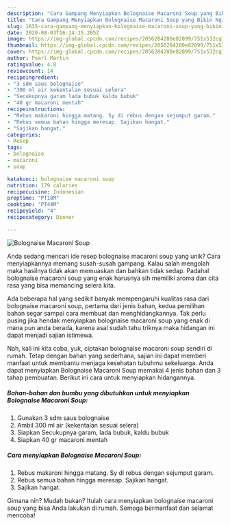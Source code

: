 ```yaml
---
description: "Cara Gampang Menyiapkan Bolognaise Macaroni Soup yang Bikin Ngiler"
title: "Cara Gampang Menyiapkan Bolognaise Macaroni Soup yang Bikin Ngiler"
slug: 1635-cara-gampang-menyiapkan-bolognaise-macaroni-soup-yang-bikin-ngiler
date: 2020-08-03T16:14:15.285Z
image: https://img-global.cpcdn.com/recipes/2056284280e82099/751x532cq70/bolognaise-macaroni-soup-foto-resep-utama.jpg
thumbnail: https://img-global.cpcdn.com/recipes/2056284280e82099/751x532cq70/bolognaise-macaroni-soup-foto-resep-utama.jpg
cover: https://img-global.cpcdn.com/recipes/2056284280e82099/751x532cq70/bolognaise-macaroni-soup-foto-resep-utama.jpg
author: Pearl Martin
ratingvalue: 4.8
reviewcount: 14
recipeingredient:
- "3 sdm saus bolognaise"
- "300 ml air kekentalan sesuai selera"
- "Secukupnya garam lada bubuk kaldu bubuk"
- "40 gr macaroni mentah"
recipeinstructions:
- "Rebus makaroni hingga matang. Sy di rebus dengan sejumput garam."
- "Rebus semua bahan hingga meresap. Sajikan hangat."
- "Sajikan hangat."
categories:
- Resep
tags:
- bolognaise
- macaroni
- soup

katakunci: bolognaise macaroni soup 
nutrition: 179 calories
recipecuisine: Indonesian
preptime: "PT18M"
cooktime: "PT44M"
recipeyield: "4"
recipecategory: Dinner

---
```



![Bolognaise Macaroni Soup](https://img-global.cpcdn.com/recipes/2056284280e82099/751x532cq70/bolognaise-macaroni-soup-foto-resep-utama.jpg)

Anda sedang mencari ide resep bolognaise macaroni soup yang unik? Cara menyiapkannya memang susah-susah gampang. Kalau salah mengolah maka hasilnya tidak akan memuaskan dan bahkan tidak sedap. Padahal bolognaise macaroni soup yang enak harusnya sih memiliki aroma dan cita rasa yang bisa memancing selera kita.



Ada beberapa hal yang sedikit banyak mempengaruhi kualitas rasa dari bolognaise macaroni soup, pertama dari jenis bahan, kedua pemilihan bahan segar sampai cara membuat dan menghidangkannya. Tak perlu pusing jika hendak menyiapkan bolognaise macaroni soup yang enak di mana pun anda berada, karena asal sudah tahu triknya maka hidangan ini dapat menjadi sajian istimewa.


Nah, kali ini kita coba, yuk, ciptakan bolognaise macaroni soup sendiri di rumah. Tetap dengan bahan yang sederhana, sajian ini dapat memberi manfaat untuk membantu menjaga kesehatan tubuhmu sekeluarga. Anda dapat menyiapkan Bolognaise Macaroni Soup memakai 4 jenis bahan dan 3 tahap pembuatan. Berikut ini cara untuk menyiapkan hidangannya.

<!--inarticleads1-->

##### Bahan-bahan dan bumbu yang dibutuhkan untuk menyiapkan Bolognaise Macaroni Soup:

1. Gunakan 3 sdm saus bolognaise
1. Ambil 300 ml air (kekentalan sesuai selera)
1. Siapkan Secukupnya garam, lada bubuk, kaldu bubuk
1. Siapkan 40 gr macaroni mentah




<!--inarticleads2-->

##### Cara menyiapkan Bolognaise Macaroni Soup:

1. Rebus makaroni hingga matang. Sy di rebus dengan sejumput garam.
1. Rebus semua bahan hingga meresap. Sajikan hangat.
1. Sajikan hangat.




Gimana nih? Mudah bukan? Itulah cara menyiapkan bolognaise macaroni soup yang bisa Anda lakukan di rumah. Semoga bermanfaat dan selamat mencoba!
